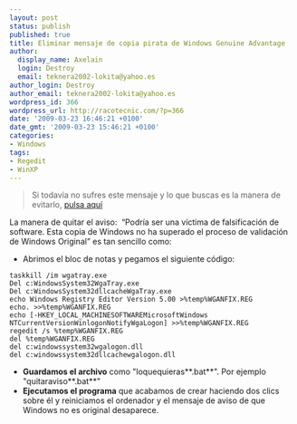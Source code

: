 ```yaml
---
layout: post
status: publish
published: true
title: Eliminar mensaje de copia pirata de Windows Genuine Advantage
author:
  display_name: Axelain
  login: Destroy
  email: teknera2002-lokita@yahoo.es
author_login: Destroy
author_email: teknera2002-lokita@yahoo.es
wordpress_id: 366
wordpress_url: http://racotecnic.com/?p=366
date: '2009-03-23 16:46:21 +0100'
date_gmt: '2009-03-23 15:46:21 +0100'
categories:
- Windows
tags:
- Regedit
- WinXP
---
```


> Si todavía no sufres este mensaje y lo que buscas es la manera de evitarlo,
<a title="Evitar mensaje de Windows Genuine Advantage" href="{{ site.url }}/2009/07/evitar-mensaje-de-windows-office-genuine-advantage/" target="_self">pulsa aquí</a>

La manera de quitar el aviso:  “Podría ser una víctima de falsificación de software. Esta copia de Windows no ha superado el proceso de validación de Windows Original” es tan sencillo como:

- Abrimos el bloc de notas y pegamos el siguiente código:

~~~
taskkill /im wgatray.exe
Del c:WindowsSystem32WgaTray.exe
Del c:WindowsSystem32dllcacheWgaTray.exe
echo Windows Registry Editor Version 5.00 >%temp%WGANFIX.REG
echo. >>%temp%WGANFIX.REG
echo [-HKEY_LOCAL_MACHINESOFTWAREMicrosoftWindows NTCurrentVersionWinlogonNotifyWgaLogon] >>%temp%WGANFIX.REG
regedit /s %temp%WGANFIX.REG
del %temp%WGANFIX.REG
del c:windowssystem32wgalogon.dll
del c:windowssystem32dllcachewgalogon.dll
~~~

- **Guardamos el archivo** como "loquequieras**.bat**". Por ejemplo "quitaraviso**.bat**"
- **Ejecutamos el programa** que acabamos de crear haciendo dos clics sobre él y reiniciamos el ordenador y el mensaje de aviso de que Windows no es original desaparece.


